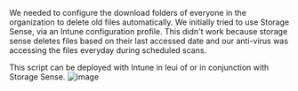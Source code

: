 We needed to configure the download folders of everyone in the organization to delete old files automatically. We initially tried to use Storage Sense, via an Intune configuration profile. 
This didn't work because storage sense deletes files based on their last accessed date and our anti-virus was accessing the files everyday during scheduled scans. 

This script can be deployed with Intune in leui of or in conjunction with Storage Sense. 
![image](https://github.com/CyberSkyler/CleanDownloadsTaskScheduler/assets/153866716/bcd5a452-d090-4744-a426-fd60bad035b7)
